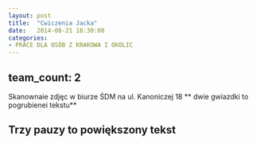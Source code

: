 ```yaml
---
layout: post
title:  "Cwiczenia Jacka"
date:   2014-08-21 18:30:00
categories:
- PRACE DLA OSÓB Z KRAKOWA I OKOLIC
---
```


team_count: 2
---

Skanownaie zdjęc w biurze ŚDM na ul. Kanoniczej 18 ** dwie gwiazdki to pogrubienei tekstu**

Trzy pauzy to powiększony tekst
---

